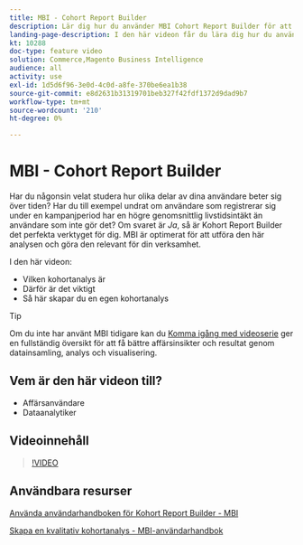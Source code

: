 ```yaml
---
title: MBI - Cohort Report Builder
description: Lär dig hur du använder MBI Cohort Report Builder för att skapa optimerade rapporter och analyser som är relevanta för din verksamhet.
landing-page-description: I den här videon får du lära dig hur du använder MBI Cohort Report Builder för att skapa optimerade rapporter och analyser som är relevanta för din verksamhet.
kt: 10288
doc-type: feature video
solution: Commerce,Magento Business Intelligence
audience: all
activity: use
exl-id: 1d5d6f96-3e0d-4c0d-a8fe-370be6ea1b38
source-git-commit: e8d2631b31319701beb327f42fdf1372d9dad9b7
workflow-type: tm+mt
source-wordcount: '210'
ht-degree: 0%

---
```


# MBI - Cohort Report Builder

Har du någonsin velat studera hur olika delar av dina användare beter sig över tiden? Har du till exempel undrat om användare som registrerar sig under en kampanjperiod har en högre genomsnittlig livstidsintäkt än användare som inte gör det? Om svaret är _Ja_, så är Kohort Report Builder det perfekta verktyget för dig. MBI är optimerat för att utföra den här analysen och göra den relevant för din verksamhet.

I den här videon:

- Vilken kohortanalys är
- Därför är det viktigt
- Så här skapar du en egen kohortanalys

>[!TIP]
>
>Om du inte har använt MBI tidigare kan du [Komma igång med videoserie](1-overview.md) ger en fullständig översikt för att få bättre affärsinsikter och resultat genom datainsamling, analys och visualisering.

## Vem är den här videon till?

- Affärsanvändare
- Dataanalytiker

## Videoinnehåll

>[!VIDEO](https://video.tv.adobe.com/v/342407?quality=12&learn=on)

## Användbara resurser

[Använda användarhandboken för Kohort Report Builder - MBI](https://experienceleague.adobe.com/docs/commerce-business-intelligence/mbi/analyze/sql/cohort-rpt-bldr.html)

[Skapa en kvalitativ kohortanalys - MBI-användarhandbok](https://experienceleague.adobe.com/docs/commerce-business-intelligence/mbi/analyze/sql/create-qual-cohort-analysis.html)
